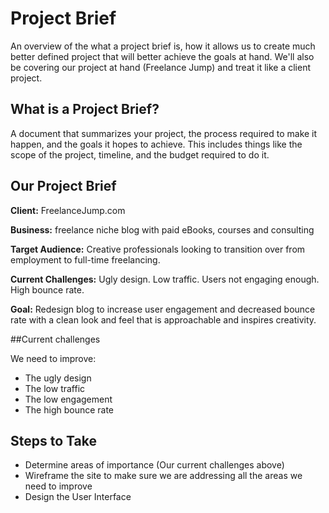 # Project Brief

An overview of the what a project brief is, how it allows us to create much better defined project that will better achieve the goals at hand. We'll also be covering our project at hand (Freelance Jump) and treat it like a client project.

## What is a Project Brief?
A document that summarizes your project, the process required to make it happen, and the goals it hopes to achieve.
This includes things like the scope of the project, timeline, and the budget required to do it.


## Our Project Brief
**Client:** FreelanceJump.com

**Business:** freelance niche blog with paid eBooks, courses and consulting

**Target Audience:** Creative professionals looking to transition over from employment to full-time freelancing.

**Current Challenges:** Ugly design. Low traffic. Users not engaging enough. High bounce rate.

**Goal:** Redesign blog to increase user engagement and decreased bounce rate with a clean look and feel that is approachable and inspires creativity.

##Current challenges

We need to improve:
- The ugly design
- The low traffic
- The low engagement
- The high bounce rate

## Steps to Take 
- Determine areas of importance (Our current challenges above)
- Wireframe the site to make sure we are addressing all the areas we need to improve
- Design the User Interface






